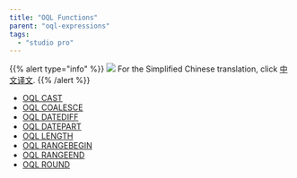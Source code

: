 ```yaml
---
title: "OQL Functions"
parent: "oql-expressions"
tags:
  - "studio pro"
---
```


{{% alert type="info" %}}
<img src="attachments/chinese-translation/china.png" style="display: inline-block; margin: 0" /> For the Simplified Chinese translation, click [中文译文](https://cdn.mendix.tencent-cloud.com/documentation/refguide8/oql-functions.pdf).
{{% /alert %}}

*   [OQL CAST](oql-cast)
*   [OQL COALESCE](oql-coalesce)
*   [OQL DATEDIFF](oql-datediff)
*   [OQL DATEPART](oql-datepart)
*   [OQL LENGTH](oql-length)
*   [OQL RANGEBEGIN](oql-rangebegin)
*   [OQL RANGEEND](oql-rangeend)
*   [OQL ROUND](oql-round)
